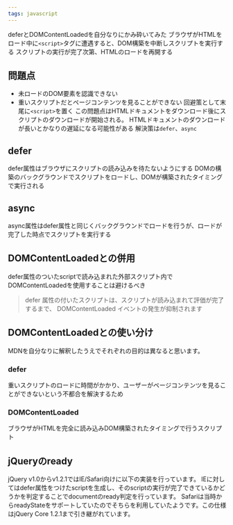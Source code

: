 ```yaml
---
tags: javascript
---
```

deferとDOMContentLoadedを自分なりにかみ砕いてみた
ブラウザがHTMLをロード中に`<script>`タグに遭遇すると、DOM構築を中断しスクリプトを実行する
スクリプトの実行が完了次第、HTMLのロードを再開する
## 問題点
- 未ロードのDOM要素を認識できない
- 重いスクリプトだとページコンテンツを見ることができない
回避策として末尾に`<script>`を置く
この問題点はHTMLドキュメントをダウンロード後にスクリプトのダウンロードが開始される。
HTMLドキュメントのダウンロードが長いとかなりの遅延になる可能性がある
解決策は`defer`、`async`
## defer
defer属性はブラウザにスクリプトの読み込みを待たないようにする
DOMの構築のバックグラウンドでスクリプトをロードし、DOMが構築されたタイミングで実行される
## async
async属性はdefer属性と同じくバックグラウンドでロードを行うが、ロードが完了した時点でスクリプトを実行する
## DOMContentLoadedとの併用
defer属性のついたscriptで読み込まれた外部スクリプト内でDOMContentLoadedを使用することは避けるべき
> defer 属性の付いたスクリプトは、スクリプトが読み込まれて評価が完了するまで、 DOMContentLoaded イベントの発生が抑制されます
## DOMContentLoadedとの使い分け
MDNを自分なりに解釈したうえでそれぞれの目的は異なると思います。
### defer
重いスクリプトのロードに時間がかかり、ユーザーがページコンテンツを見ることができないという不都合を解決するため
### DOMContentLoaded
ブラウザがHTMLを完全に読み込みDOM構築されたタイミングで行うスクリプト
## jQueryのready
jQuery v1.0からv1.2.1ではIE/Safari向けに以下の実装を行っています。
IEに対してはdefer属性をつけたscriptを生成し、そのscriptの実行が完了できているかどうかを判定することでdocumentのready判定を行っています。
Safariは当時からreadyStateをサポートしていたのでそちらを利用していたようです。この仕様はjQuery Core 1.2.1まで引き継がれています。